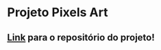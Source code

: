 # Projeto Pixels Art

## [Link](https://github.com/Lucas-Almeida-SD/Trybe-Projeto_3-Pixels_Art) para o repositório do projeto!